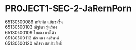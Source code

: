 # PROJECT1-SEC-2-JaRernPorn

65130500086 หทัยทัต แย้มชมชื่น <br>
65130500103 ณัฐธิดา รุ่งเรือง <br>
65130500109 ใบตอง แซ่โค้ว <br>
65130500113 มัณฑนา คชรินทร์ <br>
65130500120 อภิสรา ชลประสิทธิ์
